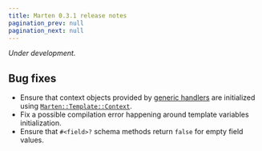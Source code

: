 ```yaml
---
title: Marten 0.3.1 release notes
pagination_prev: null
pagination_next: null
---
```


_Under development._

## Bug fixes

* Ensure that context objects provided by [generic handlers](../../handlers-and-http/generic-handlers) are initialized using [`Marten::Template::Context`](pathname:///api/0.3/Marten/Template/Context.html).
* Fix a possible compilation error happening around template variables initialization.
* Ensure that `#<field>?` schema methods return `false` for empty field values.
